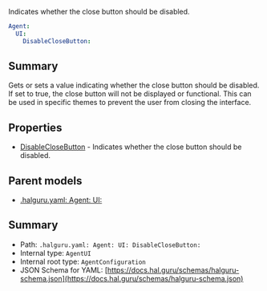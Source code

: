 <!--
title: DisableCloseButton
description: Indicates whether the close button should be disabled.
version: 1.38.8-beta.19
generated: true
date: 2025-04-15
node: This file is generated by the command-line program: `halguru manual -c -m`
-->


Indicates whether the close button should be disabled.

```yaml
Agent:
  UI:
    DisableCloseButton:
```

## Summary

Gets or sets a value indicating whether the close button should be disabled. If set to true, the close button will not be displayed or functional. This can be used in specific themes to prevent the user from closing the interface.

## Properties

* [DisableCloseButton]((halguru)-agent-ui-disableclosebutton.md) - Indicates whether the close button should be disabled.

## Parent models

* [.halguru.yaml: Agent: UI:]((halguru)-agent-ui.md)
## Summary

* Path: `.halguru.yaml: Agent: UI: DisableCloseButton:`
* Internal type: `AgentUI`
* Internal root type: `AgentConfiguration`
* JSON Schema for YAML: [https://docs.hal.guru/schemas/halguru-schema.json](https://docs.hal.guru/schemas/halguru-schema.json)
